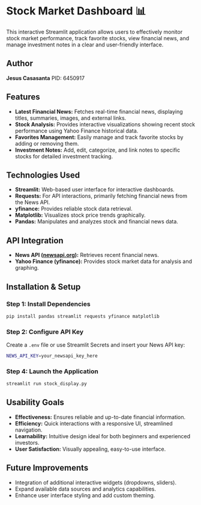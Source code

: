 # Stock Market Dashboard 📊

This interactive Streamlit application allows users to effectively monitor stock market performance, track favorite stocks, view financial news, and manage investment notes in a clear and user-friendly interface.

## Author

**Jesus Casasanta**
PID: 6450917

## Features

- **Latest Financial News:** Fetches real-time financial news, displaying titles, summaries, images, and external links.
- **Stock Analysis:** Provides interactive visualizations showing recent stock performance using Yahoo Finance historical data.
- **Favorites Management:** Easily manage and track favorite stocks by adding or removing them.
- **Investment Notes:** Add, edit, categorize, and link notes to specific stocks for detailed investment tracking.

## Technologies Used

- **Streamlit:** Web-based user interface for interactive dashboards.
- **Requests:** For API interactions, primarily fetching financial news from the News API.
- **yfinance:** Provides reliable stock data retrieval.
- **Matplotlib:** Visualizes stock price trends graphically.
- **Pandas:** Manipulates and analyzes stock and financial news data.



## API Integration

- **News API ([newsapi.org](https://newsapi.org/)):** Retrieves recent financial news.
- **Yahoo Finance (yfinance):** Provides stock market data for analysis and graphing.

## Installation & Setup


### Step 1: Install Dependencies
```bash
pip install pandas streamlit requests yfinance matplotlib
```

### Step 2: Configure API Key
Create a `.env` file or use Streamlit Secrets and insert your News API key:
```bash
NEWS_API_KEY=your_newsapi_key_here
```

### Step 4: Launch the Application
```bash
streamlit run stock_display.py
```

## Usability Goals

- **Effectiveness:** Ensures reliable and up-to-date financial information.
- **Efficiency:** Quick interactions with a responsive UI, streamlined navigation.
- **Learnability:** Intuitive design ideal for both beginners and experienced investors.
- **User Satisfaction:** Visually appealing, easy-to-use interface.

## Future Improvements

- Integration of additional interactive widgets (dropdowns, sliders).
- Expand available data sources and analytics capabilities.
- Enhance user interface styling and add custom theming.


